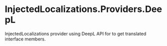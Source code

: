 # InjectedLocalizations.Providers.DeepL
InjectedLocalizations provider using DeepL API for to get translated interface members.
